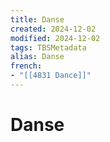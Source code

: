 ```yaml
---
title: Danse
created: 2024-12-02
modified: 2024-12-02
tags: TBSMetadata
alias: Danse
french:
- "[[4831 Dance]]"
---
```

# Danse
